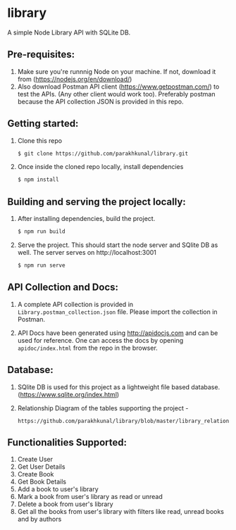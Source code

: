 # library
A simple Node Library API with SQLite DB.

## Pre-requisites:
1.  Make sure you're runnnig Node on your machine. If not, download it from (https://nodejs.org/en/download/)
2.  Also download Postman API client (https://www.getpostman.com/) to test the APIs. (Any other client would work too). Preferably postman because the API collection JSON is provided in this repo.

## Getting started:

1.  Clone this repo

    ```sh
    $ git clone https://github.com/parakhkunal/library.git
    ```

2.  Once inside the cloned repo locally, install dependencies

    ```sh
    $ npm install
    ```

## Building and serving the project locally:

1.  After installing dependencies, build the project.

    ```sh
    $ npm run build
    ```

2.  Serve the project. This should start the node server and SQlite DB as well. The server serves on http://localhost:3001

    ```sh
    $ npm run serve
    ```

## API Collection and Docs:

1.  A complete API collection is provided in `Library.postman_collection.json` file. Please import the collection in Postman.

2.  API Docs have been generated using http://apidocjs.com and can be used for reference. One can access the docs by opening `apidoc/index.html` from the repo in the browser.


## Database:

1.  SQlite DB is used for this project as a lightweight file based database. (https://www.sqlite.org/index.html)

2.  Relationship Diagram of the tables supporting the project -
    
        https://github.com/parakhkunal/library/blob/master/library_relationship_diagram.png
      

## Functionalities Supported:

1.  Create User
2.  Get User Details
3.  Create Book
4.  Get Book Details
5.  Add a book to user's library
6.  Mark a book from user's library as read or unread
7.  Delete a book from user's library
8.  Get all the books from user's library with filters like read, unread books and by authors

